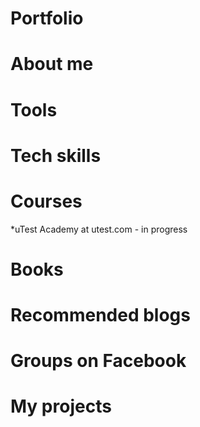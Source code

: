 # Portfolio
# About me
# Tools
# Tech skills
# Courses
*uTest Academy at utest.com - in progress
# Books
# Recommended blogs
# Groups on Facebook
# My projects
